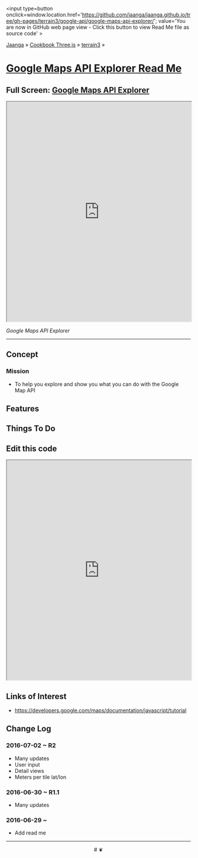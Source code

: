 <span style=display:none; >[You are now in GitHub source code view - click this link to view Read Me file as a web page]
( http://jaanga.github.io/terrain3/google-api/google-maps-api-explorer/index.html#readme.md "View file as a web page." ) </span>
<input type=button onclick=window.location.href='https://github.com/jaanga/jaanga.github.io/tree/gh-pages/terrain3/google-api/google-maps-api-explorer/'; value='You are now in GitHub web page view - Click this button to view Read Me file as source code' >

[Jaanga]( http://jaanga.github.io ) &raquo; [Cookbook Three.js]( http://jaanga.github.io/cookbook-threejs/  ) &raquo;
[terrain3]( https://jaanga.github.io/terrain3/ ) &raquo;

[Google Maps API Explorer Read Me]( http://jaanga.github.io/terrain3/google-api/google-maps-api-explorer/index.html#readme.md )
===

## Full Screen: [ Google Maps API Explorer ]( https://jaanga.github.io/terrain3/google-api/google-maps-api-explorer/index.html )


<img src="" style=display:none; width=800 >

<iframe src=https://jaanga.github.io/terrain3/google-api/google-maps-api-explorer/index.html width=100% height=600px ></iframe>

_Google Maps API Explorer_

***

## Concept

### Mission

* To help you explore and show you what you can do with the Google Map API
 

## Features


## Things To Do


## Edit this code


<iframe src='https://jaanga.github.io/cookbook-html/examples/libraries/ace-editor/ace-view-r1.html#
	https://jaanga.github.io/terrain3/google-api/google-maps-api-explorer/google-maps-api-explorer-r1.html' width=100% height=600 ></iframe>

## Links of Interest

* https://developers.google.com/maps/documentation/javascript/tutorial





## Change Log

### 2016-07-02 ~ R2

* Many updates
* User input
* Detail views
* Meters per tile lat/lon


### 2016-06-30 ~ R1.1

* Many updates

### 2016-06-29 ~ 

* Add read me


***

<center title='Jaanga ~ your 3D happy place' >
# <a href=javascript:window.scrollTo(0,0); style=text-decoration:none; > ❦ </a>
</center>
